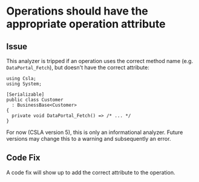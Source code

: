 # Operations should have the appropriate operation attribute

## Issue
This analyzer is tripped if an operation uses the correct method name (e.g. `DataPortal_Fetch`), but doesn't have the correct attribute:

```
using Csla;
using System;

[Serializable]
public class Customer
  : BusinessBase<Customer> 
{ 
  private void DataPortal_Fetch() => /* ... */
}
```

For now (CSLA version 5), this is only an informational analyzer. Future versions may change this to a warning and subsequently an error.

## Code Fix
A code fix will show up to add the correct attribute to the operation.
